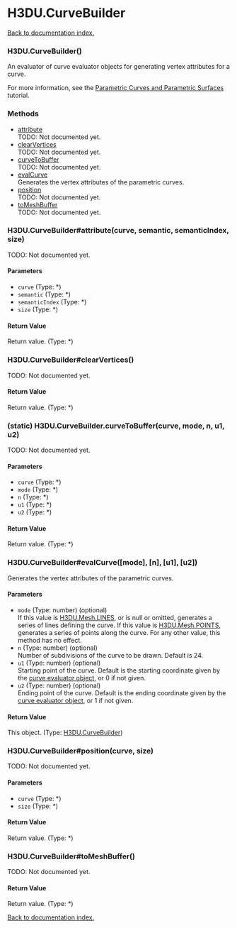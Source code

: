 # H3DU.CurveBuilder

[Back to documentation index.](index.md)

<a name='H3DU.CurveBuilder'></a>
### H3DU.CurveBuilder()

An evaluator of curve evaluator objects for generating
vertex attributes for a curve.

For more information, see the <a href="tutorial-surfaces.md">Parametric Curves and Parametric Surfaces</a> tutorial.

### Methods

* [attribute](#H3DU.CurveBuilder_attribute)<br>TODO: Not documented yet.
* [clearVertices](#H3DU.CurveBuilder_clearVertices)<br>TODO: Not documented yet.
* [curveToBuffer](#H3DU.CurveBuilder.curveToBuffer)<br>TODO: Not documented yet.
* [evalCurve](#H3DU.CurveBuilder_evalCurve)<br>Generates the vertex attributes of the parametric curves.
* [position](#H3DU.CurveBuilder_position)<br>TODO: Not documented yet.
* [toMeshBuffer](#H3DU.CurveBuilder_toMeshBuffer)<br>TODO: Not documented yet.

<a name='H3DU.CurveBuilder_attribute'></a>
### H3DU.CurveBuilder#attribute(curve, semantic, semanticIndex, size)

TODO: Not documented yet.

#### Parameters

* `curve` (Type: *)
* `semantic` (Type: *)
* `semanticIndex` (Type: *)
* `size` (Type: *)

#### Return Value

Return value. (Type: *)

<a name='H3DU.CurveBuilder_clearVertices'></a>
### H3DU.CurveBuilder#clearVertices()

TODO: Not documented yet.

#### Return Value

Return value. (Type: *)

<a name='H3DU.CurveBuilder.curveToBuffer'></a>
### (static) H3DU.CurveBuilder.curveToBuffer(curve, mode, n, u1, u2)

TODO: Not documented yet.

#### Parameters

* `curve` (Type: *)
* `mode` (Type: *)
* `n` (Type: *)
* `u1` (Type: *)
* `u2` (Type: *)

#### Return Value

Return value. (Type: *)

<a name='H3DU.CurveBuilder_evalCurve'></a>
### H3DU.CurveBuilder#evalCurve([mode], [n], [u1], [u2])

Generates the vertex attributes of the parametric curves.

#### Parameters

* `mode` (Type: number) (optional)<br>If this value is <a href="H3DU.Mesh.md#H3DU.Mesh.LINES">H3DU.Mesh.LINES</a>, or is null or omitted, generates a series of lines defining the curve. If this value is <a href="H3DU.Mesh.md#H3DU.Mesh.POINTS">H3DU.Mesh.POINTS</a>, generates a series of points along the curve. For any other value, this method has no effect.
* `n` (Type: number) (optional)<br>Number of subdivisions of the curve to be drawn. Default is 24.
* `u1` (Type: number) (optional)<br>Starting point of the curve. Default is the starting coordinate given by the <a href="H3DU.Curve.md">curve evaluator object</a>, or 0 if not given.
* `u2` (Type: number) (optional)<br>Ending point of the curve. Default is the ending coordinate given by the <a href="H3DU.Curve.md">curve evaluator object</a>, or 1 if not given.

#### Return Value

This object. (Type: <a href="H3DU.CurveBuilder.md">H3DU.CurveBuilder</a>)

<a name='H3DU.CurveBuilder_position'></a>
### H3DU.CurveBuilder#position(curve, size)

TODO: Not documented yet.

#### Parameters

* `curve` (Type: *)
* `size` (Type: *)

#### Return Value

Return value. (Type: *)

<a name='H3DU.CurveBuilder_toMeshBuffer'></a>
### H3DU.CurveBuilder#toMeshBuffer()

TODO: Not documented yet.

#### Return Value

Return value. (Type: *)

[Back to documentation index.](index.md)
